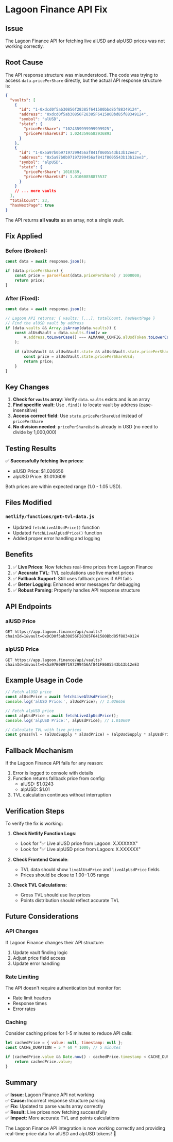 # Lagoon Finance API Fix

## Issue
The Lagoon Finance API for fetching live alUSD and alpUSD prices was not working correctly.

## Root Cause
The API response structure was misunderstood. The code was trying to access `data.pricePerShare` directly, but the actual API response structure is:

```json
{
  "vaults": [
    {
      "id": "1-0xdcd0f5ab30856f28385f641580bbd85f88349124",
      "address": "0xdcd0f5ab30856F28385F641580Bbd85f88349124",
      "symbol": "alUSD",
      "state": {
        "pricePerShare": "1024359999999999925",
        "pricePerShareUsd": 1.0243596582936893
      }
    },
    {
      "id": "1-0x5a97b0b97197299456af841f8605543b13b12ee3",
      "address": "0x5a97b0b97197299456af841f8605543b13b12ee3",
      "symbol": "alpUSD",
      "state": {
        "pricePerShare": 1010339,
        "pricePerShareUsd": 1.01060858875537
      }
    }
    // ... more vaults
  ],
  "totalCount": 23,
  "hasNextPage": true
}
```

The API returns **all vaults** as an array, not a single vault.

## Fix Applied

### Before (Broken):
```javascript
const data = await response.json();

if (data.pricePerShare) {
    const price = parseFloat(data.pricePerShare) / 1000000;
    return price;
}
```

### After (Fixed):
```javascript
const data = await response.json();

// Lagoon API returns: { vaults: [...], totalCount, hasNextPage }
// Find the alUSD vault by address
if (data.vaults && Array.isArray(data.vaults)) {
    const alUsdVault = data.vaults.find(v => 
        v.address.toLowerCase() === ALMANAK_CONFIG.alUsdToken.toLowerCase()
    );
    
    if (alUsdVault && alUsdVault.state && alUsdVault.state.pricePerShareUsd) {
        const price = alUsdVault.state.pricePerShareUsd;
        return price;
    }
}
```

## Key Changes

1. **Check for `vaults` array**: Verify `data.vaults` exists and is an array
2. **Find specific vault**: Use `.find()` to locate vault by address (case-insensitive)
3. **Access correct field**: Use `state.pricePerShareUsd` instead of `pricePerShare`
4. **No division needed**: `pricePerShareUsd` is already in USD (no need to divide by 1,000,000)

## Testing Results

✅ **Successfully fetching live prices:**
- alUSD Price: $1.026656
- alpUSD Price: $1.010609

Both prices are within expected range (1.0 - 1.05 USD).

## Files Modified

### `netlify/functions/get-tvl-data.js`
- Updated `fetchLiveAlUsdPrice()` function
- Updated `fetchLiveAlpUsdPrice()` function
- Added proper error handling and logging

## Benefits

1. ✅ **Live Prices**: Now fetches real-time prices from Lagoon Finance
2. ✅ **Accurate TVL**: TVL calculations use live market prices
3. ✅ **Fallback Support**: Still uses fallback prices if API fails
4. ✅ **Better Logging**: Enhanced error messages for debugging
5. ✅ **Robust Parsing**: Properly handles API response structure

## API Endpoints

### alUSD Price
```
GET https://app.lagoon.finance/api/vaults?chainId=1&vault=0xDCD0f5ab30856F28385F641580Bbd85f88349124
```

### alpUSD Price
```
GET https://app.lagoon.finance/api/vaults?chainId=1&vault=0x5a97B0B97197299456Af841F8605543b13b12eE3
```

## Example Usage in Code

```javascript
// Fetch alUSD price
const alUsdPrice = await fetchLiveAlUsdPrice();
console.log('alUSD Price:', alUsdPrice); // 1.026656

// Fetch alpUSD price
const alpUsdPrice = await fetchLiveAlpUsdPrice();
console.log('alpUSD Price:', alpUsdPrice); // 1.010609

// Calculate TVL with live prices
const grossTvl = (alUsdSupply * alUsdPrice) + (alpUsdSupply * alpUsdPrice);
```

## Fallback Mechanism

If the Lagoon Finance API fails for any reason:
1. Error is logged to console with details
2. Function returns fallback price from config:
   - alUSD: $1.0243
   - alpUSD: $1.01
3. TVL calculation continues without interruption

## Verification Steps

To verify the fix is working:

1. **Check Netlify Function Logs**:
   - Look for "✅ Live alUSD price from Lagoon: X.XXXXXX"
   - Look for "✅ Live alpUSD price from Lagoon: X.XXXXXX"

2. **Check Frontend Console**:
   - TVL data should show `liveAlUsdPrice` and `liveAlpUsdPrice` fields
   - Prices should be close to $1.00-$1.05 range

3. **Check TVL Calculations**:
   - Gross TVL should use live prices
   - Points distribution should reflect accurate TVL

## Future Considerations

### API Changes
If Lagoon Finance changes their API structure:
1. Update vault finding logic
2. Adjust price field access
3. Update error handling

### Rate Limiting
The API doesn't require authentication but monitor for:
- Rate limit headers
- Response times
- Error rates

### Caching
Consider caching prices for 1-5 minutes to reduce API calls:
```javascript
let cachedPrice = { value: null, timestamp: null };
const CACHE_DURATION = 5 * 60 * 1000; // 5 minutes

if (cachedPrice.value && Date.now() - cachedPrice.timestamp < CACHE_DURATION) {
    return cachedPrice.value;
}
```

## Summary

✅ **Issue:** Lagoon Finance API not working  
✅ **Cause:** Incorrect response structure parsing  
✅ **Fix:** Updated to parse vaults array correctly  
✅ **Result:** Live prices now fetching successfully  
✅ **Impact:** More accurate TVL and points calculations  

The Lagoon Finance API integration is now working correctly and providing real-time price data for alUSD and alpUSD tokens! 🎉

